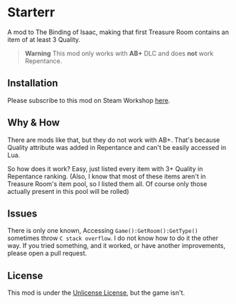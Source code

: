 # Starterr
A mod to The Binding of Isaac, making that first Treasure Room contains an item of at least 3 Quality.

> **Warning** This mod only works with **AB+** DLC and does **not** work Repentance.

## Installation
Please subscribe to this mod on Steam Workshop [here](https://steamcommunity.com/sharedfiles/filedetails/?id=3208060487).

## Why & How
There are mods like that, but they do not work with AB+. That's because Quality attribute was added in Repentance and can't be easily accessed in Lua.

So how does it work? Easy, just listed every item with 3+ Quality in Repentance ranking. (Also, I know that most of these items aren't in Treasure Room's item pool, so I listed them all. Of course only those actually present in this pool will be rolled)

## Issues
There is only one known, Accessing `Game():GetRoom():GetType()` sometimes throw `C stack overflow`. I do not know how to do it the other way. If you tried something, and it worked, or have another improvements, please open a pull request.

## License
This mod is under the [Unlicense License](LICENSE), but the game isn't.
